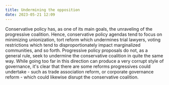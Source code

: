 ```yaml
---
title: Undermining the opposition
date: 2023-05-21 12:09
---
```


Conservative policy has, as one of its main goals, the unraveling of the progressive coalition. Hence, conservative policy agendas tend to focus on minimizing unionization, tort reform which undermines trial lawyers, voting restrictions which tend to disproportionately impact marginalized communities, and so forth. Progressive policy proposals do not, as a general rule, seek to undermine the conservative coalition in quite the same way. While going too far in this direction can produce a very corrupt style of governance, it's clear that there are some reforms progressives could undertake - such as trade association reform, or corporate governance reform - which could likewise disrupt the conservative coalition.